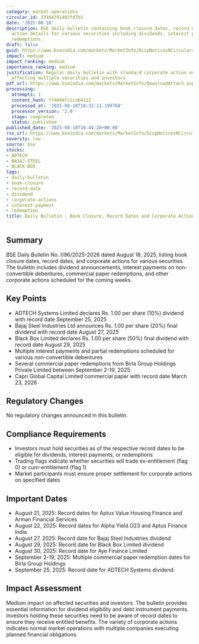```yaml
---
category: market-operations
circular_id: 33104391402fd7b3
date: '2025-08-18'
description: BSE daily bulletin containing book closure dates, record dates, and corporate
  action details for various securities including dividends, interest payments, and
  redemptions.
draft: false
guid: https://www.bseindia.com/markets/MarketInfo/DispNoticesNCirculars.aspx?Noticeid={1CF6537C-64AE-42DF-ACE3-110806E88B0D}&noticeno=20250818-77&dt=08/18/2025&icount=77&totcount=77&flag=0
impact: medium
impact_ranking: medium
importance_ranking: medium
justification: Regular daily bulletin with standard corporate action notifications
  affecting multiple securities and investors
pdf_url: https://www.bseindia.com/markets/MarketInfo/DownloadAttach.aspx?id=20250818-77&attachedId=af2cdf52-a6c8-47e1-ba16-83d2f6d19f88
processing:
  attempts: 1
  content_hash: ff4044fc2ca64112
  processed_at: '2025-08-18T18:32:11.199768'
  processor_version: '2.0'
  stage: completed
  status: published
published_date: '2025-08-18T16:44:28+00:00'
rss_url: https://www.bseindia.com/markets/MarketInfo/DispNoticesNCirculars.aspx?Noticeid={1CF6537C-64AE-42DF-ACE3-110806E88B0D}&noticeno=20250818-77&dt=08/18/2025&icount=77&totcount=77&flag=0
severity: low
source: bse
stocks:
- ADTECH
- BAJAJ-STEEL
- BLACK-BOX
tags:
- daily-bulletin
- book-closure
- record-date
- dividend
- corporate-actions
- interest-payment
- redemption
title: Daily Bulletin - Book Closure, Record Dates and Corporate Actions
---
```


## Summary

BSE Daily Bulletin No. 096/2025-2026 dated August 18, 2025, listing book closure dates, record dates, and corporate actions for various securities. The bulletin includes dividend announcements, interest payments on non-convertible debentures, commercial paper redemptions, and other corporate actions scheduled for the coming weeks.

## Key Points

- ADTECH Systems Limited declares Rs. 1.00 per share (10%) dividend with record date September 25, 2025
- Bajaj Steel Industries Ltd announces Rs. 1.00 per share (20%) final dividend with record date August 27, 2025
- Black Box Limited declares Rs. 1.00 per share (50%) final dividend with record date August 29, 2025
- Multiple interest payments and partial redemptions scheduled for various non-convertible debentures
- Several commercial paper redemptions from Birla Group Holdings Private Limited between September 2-19, 2025
- Capri Global Capital Limited commercial paper with record date March 23, 2026

## Regulatory Changes

No regulatory changes announced in this bulletin.

## Compliance Requirements

- Investors must hold securities as of the respective record dates to be eligible for dividends, interest payments, or redemptions
- Trading flags indicate whether securities will trade ex-entitlement (flag 0) or cum-entitlement (flag 1)
- Market participants must ensure proper settlement for corporate actions on specified dates

## Important Dates

- August 21, 2025: Record dates for Aptus Value Housing Finance and Arman Financial Services
- August 22, 2025: Record dates for Alpha Yield O23 and Aptus Finance India
- August 27, 2025: Record date for Bajaj Steel Industries dividend
- August 29, 2025: Record date for Black Box Limited dividend
- August 30, 2025: Record date for Aye Finance Limited
- September 2-19, 2025: Multiple commercial paper redemption dates for Birla Group Holdings
- September 25, 2025: Record date for ADTECH Systems dividend

## Impact Assessment

Medium impact on affected securities and investors. The bulletin provides essential information for dividend eligibility and debt instrument payments. Investors holding these securities need to be aware of record dates to ensure they receive entitled benefits. The variety of corporate actions indicates normal market operations with multiple companies executing planned financial obligations.